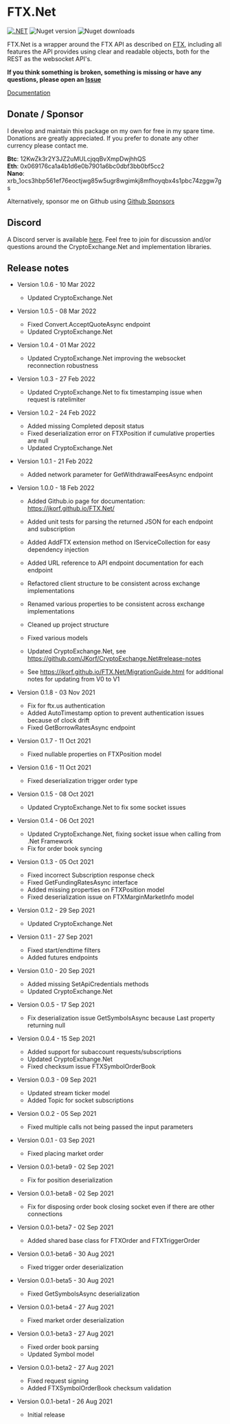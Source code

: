 # FTX.Net
[![.NET](https://github.com/JKorf/FTX.Net/actions/workflows/dotnet.yml/badge.svg)](https://github.com/JKorf/FTX.Net/actions/workflows/dotnet.yml) ![Nuget version](https://img.shields.io/nuget/v/FTX.net.svg)  ![Nuget downloads](https://img.shields.io/nuget/dt/FTX.Net.svg)
 
FTX.Net is a wrapper around the FTX API as described on [FTX](https://docs.ftx.com/), including all features the API provides using clear and readable objects, both for the REST  as the websocket API's.

**If you think something is broken, something is missing or have any questions, please open an [Issue](https://github.com/JKorf/FTX.Net/issues)**

[Documentation](https://jkorf.github.io/FTX.Net/)

## Donate / Sponsor
I develop and maintain this package on my own for free in my spare time. Donations are greatly appreciated. If you prefer to donate any other currency please contact me.

**Btc**:  12KwZk3r2Y3JZ2uMULcjqqBvXmpDwjhhQS  
**Eth**:  0x069176ca1a4b1d6e0b7901a6bc0dbf3bb0bf5cc2  
**Nano**: xrb_1ocs3hbp561ef76eoctjwg85w5ugr8wgimkj8mfhoyqbx4s1pbc74zggw7gs  

Alternatively, sponsor me on Github using [Github Sponsors](https://github.com/sponsors/JKorf)  

## Discord
A Discord server is available [here](https://discord.gg/MSpeEtSY8t). Feel free to join for discussion and/or questions around the CryptoExchange.Net and implementation libraries.

## Release notes
* Version 1.0.6 - 10 Mar 2022
    * Updated CryptoExchange.Net

* Version 1.0.5 - 08 Mar 2022
    * Fixed Convert.AcceptQuoteAsync endpoint
    * Updated CryptoExchange.Net

* Version 1.0.4 - 01 Mar 2022
    * Updated CryptoExchange.Net improving the websocket reconnection robustness

* Version 1.0.3 - 27 Feb 2022
    * Updated CryptoExchange.Net to fix timestamping issue when request is ratelimiter

* Version 1.0.2 - 24 Feb 2022
    * Added missing Completed deposit status
    * Fixed deserialization error on FTXPosition if cumulative properties are null
    * Updated CryptoExchange.Net

* Version 1.0.1 - 21 Feb 2022
    * Added network parameter for GetWithdrawalFeesAsync endpoint

* Version 1.0.0 - 18 Feb 2022
	* Added Github.io page for documentation: https://jkorf.github.io/FTX.Net/
	* Added unit tests for parsing the returned JSON for each endpoint and subscription
	* Added AddFTX extension method on IServiceCollection for easy dependency injection
	* Added URL reference to API endpoint documentation for each endpoint

	* Refactored client structure to be consistent across exchange implementations
	* Renamed various properties to be consistent across exchange implementations

	* Cleaned up project structure
	* Fixed various models

	* Updated CryptoExchange.Net, see https://github.com/JKorf/CryptoExchange.Net#release-notes
	* See https://jkorf.github.io/FTX.Net/MigrationGuide.html for additional notes for updating from V0 to V1

* Version 0.1.8 - 03 Nov 2021
    * Fix for ftx.us authentication
    * Added AutoTimestamp option to prevent authentication issues because of clock drift
    * Fixed GetBorrowRatesAsync endpoint

* Version 0.1.7 - 11 Oct 2021
    * Fixed nullable properties on FTXPosition model

* Version 0.1.6 - 11 Oct 2021
    * Fixed deserialization trigger order type

* Version 0.1.5 - 08 Oct 2021
    * Updated CryptoExchange.Net to fix some socket issues

* Version 0.1.4 - 06 Oct 2021
    * Updated CryptoExchange.Net, fixing socket issue when calling from .Net Framework
    * Fix for order book syncing

* Version 0.1.3 - 05 Oct 2021
    * Fixed incorrect Subscription response check
    * Fixed GetFundingRatesAsync interface
    * Added missing properties on FTXPosition model
    * Fixed deserialization issue on FTXMarginMarketInfo model

* Version 0.1.2 - 29 Sep 2021
    * Updated CryptoExchange.Net

* Version 0.1.1 - 27 Sep 2021
    * Fixed start/endtime filters
    * Added futures endpoints

* Version 0.1.0 - 20 Sep 2021
    * Added missing SetApiCredentials methods
    * Updated CryptoExchange.Net

* Version 0.0.5 - 17 Sep 2021
    * Fix deserialization issue GetSymbolsAsync because Last property returning null

* Version 0.0.4 - 15 Sep 2021
    * Added support for subaccount requests/subscriptions
    * Updated CryptoExchange.Net
    * Fixed checksum issue FTXSymbolOrderBook

* Version 0.0.3 - 09 Sep 2021
    * Updated stream ticker model
    * Added Topic for socket subscriptions

* Version 0.0.2 - 05 Sep 2021
    * Fixed multiple calls not being passed the input parameters

* Version 0.0.1 - 03 Sep 2021
    * Fixed placing market order

* Version 0.0.1-beta9 - 02 Sep 2021
    * Fix for position deserialization

* Version 0.0.1-beta8 - 02 Sep 2021
    * Fix for disposing order book closing socket even if there are other connections

* Version 0.0.1-beta7 - 02 Sep 2021
    * Added shared base class for FTXOrder and FTXTriggerOrder

* Version 0.0.1-beta6 - 30 Aug 2021
    * Fixed trigger order deserialization

* Version 0.0.1-beta5 - 30 Aug 2021
    * Fixed GetSymbolsAsync deserialization

* Version 0.0.1-beta4 - 27 Aug 2021
    * Fixed market order deserialization

* Version 0.0.1-beta3 - 27 Aug 2021
    * Fixed order book parsing
    * Updated Symbol model

* Version 0.0.1-beta2 - 27 Aug 2021
    * Fixed request signing
    * Added FTXSymbolOrderBook checksum validation


* Version 0.0.1-beta1 - 26 Aug 2021
    * Initial release